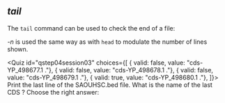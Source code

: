 <script>
import Quiz from "components/Quiz.svelte"; 
import Execute from "components/Execute.svelte";
</script>

## *tail*

The `tail` command can be used to check the end of a file:

<Execute command="tail SAOUHSC.bed" />

_-n_ is used the same way as with `head` to modulate the number of lines shown.

<Quiz id="qstep04session03" choices={[
	{ valid: false, value: "cds-YP_498677.1 ."},
	{ valid: false, value: "cds-YP_498678.1 ."},
	{ valid: false, value: "cds-YP_498679.1 ."},
	{ valid: true, value: "cds-YP_498680.1 ."},
]}>
	<span slot="prompt">
		Print the last line of the SAOUHSC.bed file. What is the name of the last CDS ? Choose the right answer:
	</span>
</Quiz>
